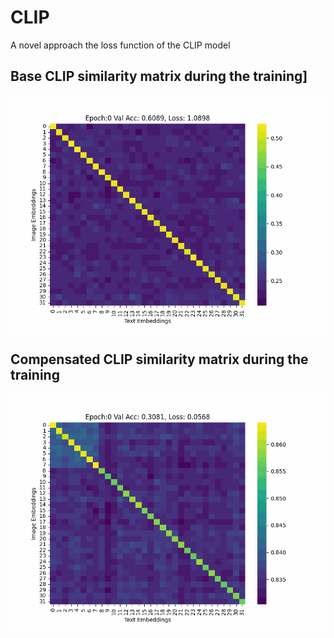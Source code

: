 # CLIP
A novel approach the loss function of the CLIP model

## Base CLIP similarity matrix during the training]

![Base CLIP similarity matrix during the training](results/comparisons/baseline_anime.gif)

## Compensated CLIP similarity matrix during the training

![Compensated CLIP similarity matrix during the training](results/comparisons/compensated_anime.gif)
